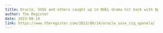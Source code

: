 ```yaml
---
title: Oracle, SUSE and others caught up in RHEL drama hit back with OpenELA
author: The Register
date: 2023-08-14
link: https://www.theregister.com/2023/08/14/oracle_suse_ciq_openela/
---
```


